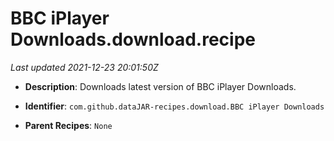 # BBC iPlayer Downloads.download.recipe

_Last updated 2021-12-23 20:01:50Z_

- **Description**: Downloads latest version of BBC iPlayer Downloads.

- **Identifier**: `com.github.dataJAR-recipes.download.BBC iPlayer Downloads`

- **Parent Recipes**: `None`
